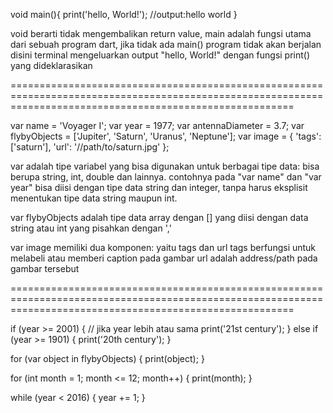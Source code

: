 void main(){ 
    print('hello, World!'); //output:hello world
}

void berarti tidak mengembalikan return value, 
main adalah fungsi utama dari sebuah program dart, jika tidak ada main() program tidak akan berjalan
disini terminal mengeluarkan output "hello, World!" dengan fungsi print() yang dideklarasikan

=============================================================================================================================================================

var name = 'Voyager I';
var year = 1977;
var antennaDiameter = 3.7;
var flybyObjects = ['Jupiter', 'Saturn', 'Uranus', 'Neptune'];
var image = {
  'tags': ['saturn'],
  'url': '//path/to/saturn.jpg'
};

>>

var adalah tipe variabel yang bisa digunakan untuk berbagai tipe data: bisa berupa string, int, double dan lainnya.
contohnya pada "var name" dan "var year" bisa diisi dengan tipe data string dan integer, tanpa harus eksplisit menentukan tipe data string maupun int.

var flybyObjects adalah tipe data array dengan [] yang diisi dengan data string atau int yang pisahkan dengan ','

var image memiliki dua komponen: yaitu tags dan url
tags berfungsi untuk melabeli atau memberi caption pada gambar
url adalah address/path pada gambar tersebut

=============================================================================================================================================================

if (year >= 2001) { // jika year lebih atau sama 
  print('21st century');
} else if (year >= 1901) {
  print('20th century');
}

for (var object in flybyObjects) {
  print(object);
}

for (int month = 1; month <= 12; month++) {
  print(month);
}

while (year < 2016) {
  year += 1;
}
